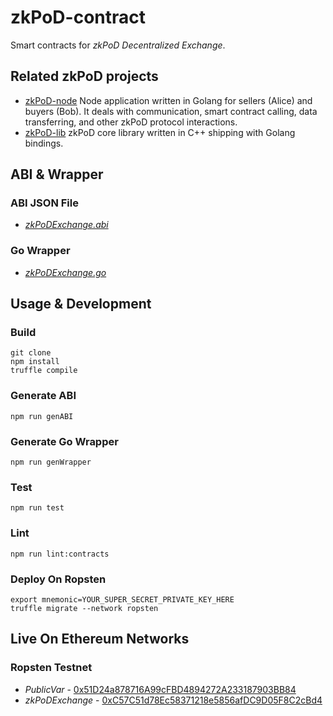 # zkPoD-contract

Smart contracts for *zkPoD Decentralized Exchange*.

## Related zkPoD projects

- [zkPoD-node](https://github.com/sec-bit/zkPoD-node) Node application written in Golang for sellers (Alice) and buyers (Bob). It deals with communication, smart contract calling, data transferring, and other zkPoD protocol interactions.
- [zkPoD-lib](https://github.com/sec-bit/zkPoD-lib) zkPoD core library written in C++ shipping with Golang bindings.

## ABI & Wrapper

### ABI JSON File

- [*zkPoDExchange.abi*](abi/zkPoDExchange.abi)

### Go Wrapper

- [*zkPoDExchange.go*](abi/zkPoDExchange.go)

## Usage & Development

### Build

```
git clone
npm install
truffle compile
```

### Generate ABI

```
npm run genABI
```

### Generate Go Wrapper

```
npm run genWrapper
```

### Test

```
npm run test
```

### Lint

```
npm run lint:contracts
```

### Deploy On Ropsten

```
export mnemonic=YOUR_SUPER_SECRET_PRIVATE_KEY_HERE
truffle migrate --network ropsten
```

## Live On Ethereum Networks

### Ropsten Testnet

- *PublicVar* - [0x51D24a878716A99cFBD4894272A233187903BB84](https://ropsten.etherscan.io/address/0x51D24a878716A99cFBD4894272A233187903BB84)
- *zkPoDExchange* - [0xC57C51d78Ec58371218e5856afDC9D05F8C2cBd4](https://ropsten.etherscan.io/address/0xC57C51d78Ec58371218e5856afDC9D05F8C2cBd4)

